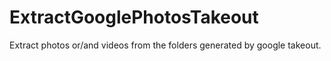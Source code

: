 # ExtractGooglePhotosTakeout
 Extract photos or/and videos from the folders generated by google takeout.
